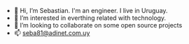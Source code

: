 - 👋 Hi, I’m Sebastian. I'm an engineer. I live in Uruguay.
- 👀 I’m interested in everthing related with technology.
- 💞️ I’m looking to collaborate on some open source projects
- 📫 seba81@adinet.com.uy

<!---
seba81/seba81 is a ✨ special ✨ repository because its `README.md` (this file) appears on your GitHub profile.
You can click the Preview link to take a look at your changes.
--->
